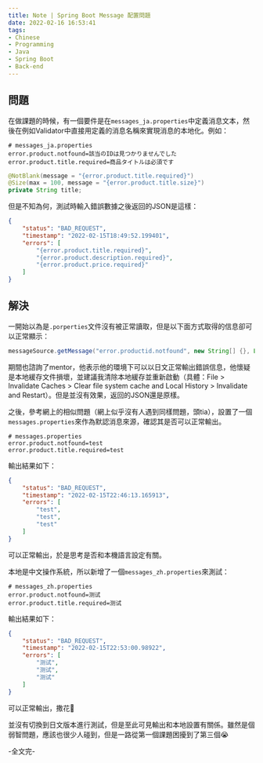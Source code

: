 ```yaml
---
title: Note | Spring Boot Message 配置問題
date: 2022-02-16 16:53:41
tags: 
- Chinese
- Programming
- Java
- Spring Boot
- Back-end
---
```


## 問題
在做課題的時候，有一個要件是在`messages_ja.properties`中定義消息文本，然後在例如Validator中直接用定義的消息名稱來實現消息的本地化。例如：
```properties
# messages_ja.properties
error.product.notfound=該当のIDは見つかりませんでした
error.product.title.required=商品タイトルは必須です
```
```java
@NotBlank(message = "{error.product.title.required}")
@Size(max = 100, message = "{error.product.title.size}")
private String title;
```
但是不知為何，測試時輸入錯誤數據之後返回的JSON是這樣：
```json
{
    "status": "BAD_REQUEST",
    "timestamp": "2022-02-15T18:49:52.199401",
    "errors": [
        "{error.product.title.required}",
        "{error.product.description.required}",
        "{error.product.price.required}"
    ]
}
```

## 解決
一開始以為是`.porperties`文件沒有被正常讀取，但是以下面方式取得的信息卻可以正常顯示：
```java
messageSource.getMessage("error.productid.notfound", new String[] {}, Locale.JAPANESE)
```
期間也諮詢了mentor，他表示他的環境下可以以日文正常輸出錯誤信息，他懷疑是本地緩存文件損壞，並建議我清除本地緩存並重新啟動（具體：File > Invalidate Caches > Clear file system cache and Local History > Invalidate and Restart）。但是並沒有效果，返回的JSON還是原樣。

之後，參考網上的相似問題（網上似乎沒有人遇到同樣問題，頭tia），設置了一個`messages.properties`來作為默認消息來源，確認其是否可以正常輸出。
```properties
# messages.properties
error.product.notfound=test
error.product.title.required=test
```
輸出結果如下：
```json
{
    "status": "BAD_REQUEST",
    "timestamp": "2022-02-15T22:46:13.165913",
    "errors": [
        "test",
        "test",
        "test"
    ]
}
```
可以正常輸出，於是思考是否和本機語言設定有關。

本地是中文操作系統，所以新增了一個`messages_zh.properties`來測試：
```properties
# messages_zh.properties
error.product.notfound=测试
error.product.title.required=测试
```
輸出結果如下：
```json
{
    "status": "BAD_REQUEST",
    "timestamp": "2022-02-15T22:53:00.98922",
    "errors": [
        "测试",
        "测试",
        "测试"
    ]
}
```
可以正常輸出，撒花🎉

並沒有切換到日文版本進行測試，但是至此可見輸出和本地設置有關係。雖然是個弱智問題，應該也很少人碰到，但是一路從第一個課題困擾到了第三個😭
<br>

-全文完-
